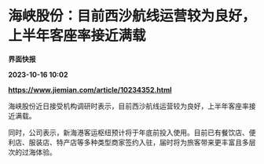 # 海峡股份：目前西沙航线运营较为良好，上半年客座率接近满载
**界面快报**

**2023-10-16 10:02**

**https://www.jiemian.com/article/10234352.html**

海峡股份近日接受机构调研时表示，目前西沙航线运营较为良好，上半年客座率接近满载。

同时，公司表示，新海港客运枢纽预计将于年底前投入使用。目前已有餐饮店、便利店、服装店、特产店等多种类型商家签约入驻，届时将为旅客带来更丰富且多层次的过海体验。